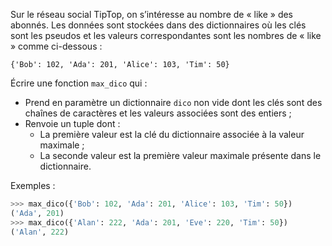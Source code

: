 Sur le réseau social TipTop, on s’intéresse au nombre de « like » des abonnés.
Les données sont stockées dans des dictionnaires où les clés sont les pseudos et les valeurs
correspondantes sont les nombres de « like » comme ci-dessous :


`{'Bob': 102, 'Ada': 201, 'Alice': 103, 'Tim': 50}`


Écrire une fonction `max_dico` qui :

- Prend en paramètre un dictionnaire `dico` non vide dont les clés sont des chaînes de
caractères et les valeurs associées sont des entiers ;
- Renvoie un tuple dont :
    - La première valeur est la clé du dictionnaire associée à la valeur maximale ;
    - La seconde valeur est la première valeur maximale présente dans le
dictionnaire.

Exemples :

```python
>>> max_dico({'Bob': 102, 'Ada': 201, 'Alice': 103, 'Tim': 50})
('Ada', 201)
>>> max_dico({'Alan': 222, 'Ada': 201, 'Eve': 220, 'Tim': 50})
('Alan', 222)
```